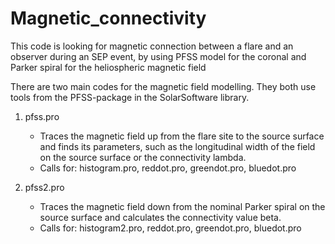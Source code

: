 # Magnetic_connectivity
This code is looking for magnetic connection between a flare and an observer during an SEP event, by using PFSS model for the coronal and Parker spiral for the heliospheric magnetic field

There are two main codes for the magnetic field modelling.
They both use tools from the PFSS-package in the SolarSoftware library.

1. pfss.pro
   - Traces the magnetic field up from the flare site to the source surface and finds its parameters, such as the longitudinal width of the field on the source surface or the connectivity lambda.
   - Calls for: histogram.pro, reddot.pro, greendot.pro, bluedot.pro
   
2. pfss2.pro
   - Traces the magnetic field down from the nominal Parker spiral on the source surface and calculates the connectivity value beta.
   - Calls for: histogram2.pro, reddot.pro, greendot.pro, bluedot.pro
